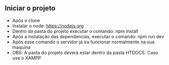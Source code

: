 ## Iniciar o projeto

*  Após o clone
*  Instalar o node: https://nodejs.org
*  Dentro da pasta do projeto executar o comando: npm install
*   Após a instalação das dependencias, executar o comando: npm run dev
*  Após esse comando o servidor já ira funcionar normalmente na sua maquina
* OBS: A pasta do projeto deverá estar dentro da pasta HTDOCS. Caso use o XAMPP